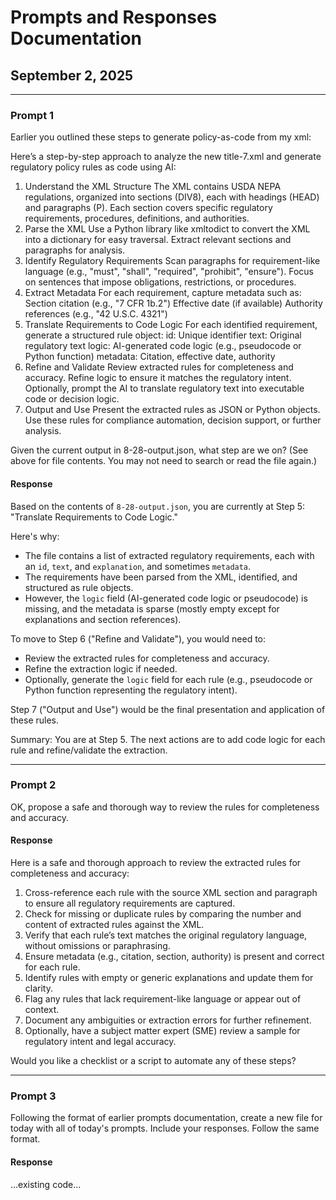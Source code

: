 # Prompts and Responses Documentation

## September 2, 2025

---

### Prompt 1
Earlier you outlined these steps to generate policy-as-code from my xml:

Here’s a step-by-step approach to analyze the new title-7.xml and generate regulatory policy rules as code using AI:

1. Understand the XML Structure
The XML contains USDA NEPA regulations, organized into sections (DIV8), each with headings (HEAD) and paragraphs (P).
Each section covers specific regulatory requirements, procedures, definitions, and authorities.
2. Parse the XML
Use a Python library like xmltodict to convert the XML into a dictionary for easy traversal.
Extract relevant sections and paragraphs for analysis.
3. Identify Regulatory Requirements
Scan paragraphs for requirement-like language (e.g., "must", "shall", "required", "prohibit", "ensure").
Focus on sentences that impose obligations, restrictions, or procedures.
4. Extract Metadata
For each requirement, capture metadata such as:
Section citation (e.g., "7 CFR 1b.2")
Effective date (if available)
Authority references (e.g., "42 U.S.C. 4321")
5. Translate Requirements to Code Logic
For each identified requirement, generate a structured rule object:
id: Unique identifier
text: Original regulatory text
logic: AI-generated code logic (e.g., pseudocode or Python function)
metadata: Citation, effective date, authority
6. Refine and Validate
Review extracted rules for completeness and accuracy.
Refine logic to ensure it matches the regulatory intent.
Optionally, prompt the AI to translate regulatory text into executable code or decision logic.
7. Output and Use
Present the extracted rules as JSON or Python objects.
Use these rules for compliance automation, decision support, or further analysis.

Given the current output in 8-28-output.json, what step are we on? (See <attachments> above for file contents. You may not need to search or read the file again.)

#### Response
Based on the contents of `8-28-output.json`, you are currently at Step 5: "Translate Requirements to Code Logic."

Here's why:
- The file contains a list of extracted regulatory requirements, each with an `id`, `text`, and `explanation`, and sometimes `metadata`.
- The requirements have been parsed from the XML, identified, and structured as rule objects.
- However, the `logic` field (AI-generated code logic or pseudocode) is missing, and the metadata is sparse (mostly empty except for explanations and section references).

To move to Step 6 ("Refine and Validate"), you would need to:
- Review the extracted rules for completeness and accuracy.
- Refine the extraction logic if needed.
- Optionally, generate the `logic` field for each rule (e.g., pseudocode or Python function representing the regulatory intent).

Step 7 ("Output and Use") would be the final presentation and application of these rules.

Summary: You are at Step 5. The next actions are to add code logic for each rule and refine/validate the extraction.

---

### Prompt 2
OK, propose a safe and thorough way to review the rules for completeness and accuracy.

#### Response
Here is a safe and thorough approach to review the extracted rules for completeness and accuracy:

1. Cross-reference each rule with the source XML section and paragraph to ensure all regulatory requirements are captured.
2. Check for missing or duplicate rules by comparing the number and content of extracted rules against the XML.
3. Verify that each rule’s text matches the original regulatory language, without omissions or paraphrasing.
4. Ensure metadata (e.g., citation, section, authority) is present and correct for each rule.
5. Identify rules with empty or generic explanations and update them for clarity.
6. Flag any rules that lack requirement-like language or appear out of context.
7. Document any ambiguities or extraction errors for further refinement.
8. Optionally, have a subject matter expert (SME) review a sample for regulatory intent and legal accuracy.

Would you like a checklist or a script to automate any of these steps?

---

### Prompt 3
Following the format of earlier prompts documentation, create a new file for today with all of today's prompts. Include your responses. Follow the same format.

#### Response
...existing code...

